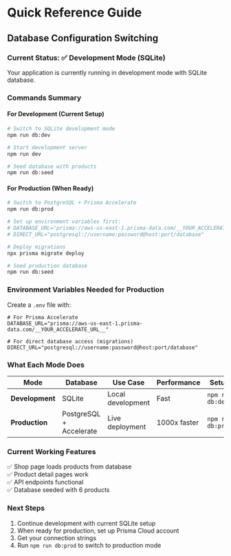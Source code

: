 # Quick Reference Guide

## Database Configuration Switching

### Current Status: ✅ Development Mode (SQLite)

Your application is currently running in development mode with SQLite database.

### Commands Summary

#### For Development (Current Setup)

```bash
# Switch to SQLite development mode
npm run db:dev

# Start development server
npm run dev

# Seed database with products
npm run db:seed
```

#### For Production (When Ready)

```bash
# Switch to PostgreSQL + Prisma Accelerate
npm run db:prod

# Set up environment variables first:
# DATABASE_URL="prisma://aws-us-east-1.prisma-data.com/__YOUR_ACCELERATE_URL__"
# DIRECT_URL="postgresql://username:password@host:port/database"

# Deploy migrations
npx prisma migrate deploy

# Seed production database
npm run db:seed
```

### Environment Variables Needed for Production

Create a `.env` file with:

```env
# For Prisma Accelerate
DATABASE_URL="prisma://aws-us-east-1.prisma-data.com/__YOUR_ACCELERATE_URL__"

# For direct database access (migrations)
DIRECT_URL="postgresql://username:password@host:port/database"
```

### What Each Mode Does

| Mode            | Database                | Use Case          | Performance  | Setup             |
| --------------- | ----------------------- | ----------------- | ------------ | ----------------- |
| **Development** | SQLite                  | Local development | Fast         | `npm run db:dev`  |
| **Production**  | PostgreSQL + Accelerate | Live deployment   | 1000x faster | `npm run db:prod` |

### Current Working Features

✅ Shop page loads products from database  
✅ Product detail pages work  
✅ API endpoints functional  
✅ Database seeded with 6 products

### Next Steps

1. Continue development with current SQLite setup
2. When ready for production, set up Prisma Cloud account
3. Get your connection strings
4. Run `npm run db:prod` to switch to production mode
